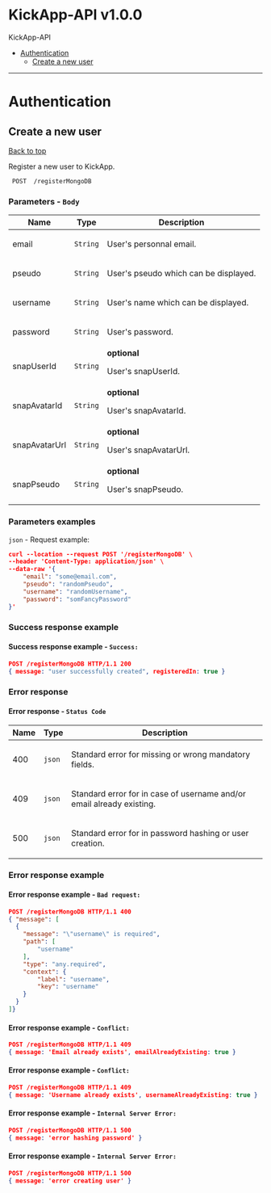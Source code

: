 <a name="top"></a>
# KickApp-API v1.0.0

KickApp-API

 - [Authentication](#Authentication)
   - [Create a new user](#Create-a-new-user)

___


# <a name='Authentication'></a> Authentication

## <a name='Create-a-new-user'></a> Create a new user
[Back to top](#top)

<p>Register a new user to KickApp.</p>

```
 POST  /registerMongoDB
```

### Parameters - `Body`

| Name     | Type       | Description                           |
|----------|------------|---------------------------------------|
| email | `String` | <p>User's personnal email.</p> |
| pseudo | `String` | <p>User's pseudo which can be displayed.</p> |
| username | `String` | <p>User's name which can be displayed.</p> |
| password | `String` | <p>User's password.</p> |
| snapUserId | `String` | **optional** <p>User's snapUserId.</p> |
| snapAvatarId | `String` | **optional** <p>User's snapAvatarId.</p> |
| snapAvatarUrl | `String` | **optional** <p>User's snapAvatarUrl.</p> |
| snapPseudo | `String` | **optional** <p>User's snapPseudo.</p> |

### Parameters examples
`json` - Request example:

```json
curl --location --request POST '/registerMongoDB' \
--header 'Content-Type: application/json' \
--data-raw '{
	"email": "some@email.com",
	"pseudo": "randomPseudo",
	"username": "randomUsername",
	"password": "somFancyPassword"
}'
```

### Success response example

#### Success response example - `Success:`

```json
POST /registerMongoDB HTTP/1.1 200
{ message: "user successfully created", registeredIn: true }
```

### Error response

#### Error response - `Status Code`

| Name     | Type       | Description                           |
|----------|------------|---------------------------------------|
| 400 | `json` | <p>Standard error for missing or wrong mandatory fields.</p> |
| 409 | `json` | <p>Standard error for in case of username and/or email already existing.</p> |
| 500 | `json` | <p>Standard error for in password hashing or user creation.</p> |

### Error response example

#### Error response example - `Bad request:`

```json
POST /registerMongoDB HTTP/1.1 400
{ "message": [
  {
  	"message": "\"username\" is required",
  	"path": [
  		"username"
  	],
  	"type": "any.required",
  	"context": {
  		"label": "username",
  		"key": "username"
  	}
  }
]}
```

#### Error response example - `Conflict:`

```json
POST /registerMongoDB HTTP/1.1 409
{ message: 'Email already exists', emailAlreadyExisting: true }
```

#### Error response example - `Conflict:`

```json
POST /registerMongoDB HTTP/1.1 409
{ message: 'Username already exists', usernameAlreadyExisting: true }
```

#### Error response example - `Internal Server Error:`

```json
POST /registerMongoDB HTTP/1.1 500
{ message: 'error hashing password' }
```

#### Error response example - `Internal Server Error:`

```json
POST /registerMongoDB HTTP/1.1 500
{ message: 'error creating user' }
```
